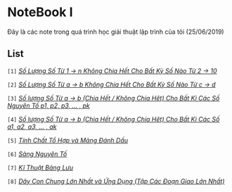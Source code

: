 # NoteBook I
Đây là các note trong quá trình học giải thuật lập trình của tôi (25/06/2019)

## List
`[1]` [*Số Lượng Số Từ 1 -> n Không Chia Hết Cho Bất Kỳ Số Nào Từ 2 -> 10*](./Notes/note_1.md)

`[2]` [*Số Lượng Số Từ a -> b Không Chia Hết Cho Bất Kỳ Số Nào Từ c -> d*](./Notes/note_2.md)

`[3]` [*Số lượng Số Từ a -> b (Chia Hết / Không Chia Hêt) Cho Bất Kì Các Số Nguyên Tố p1, p2, p3, ... , pk*](./Notes/note_3.md)

`[4]` [*Số lượng Số Từ a -> b (Chia Hết / Không Chia Hêt) Cho Bất Kì Các Số a1, a2, a3, ... , ak*](./Notes/note_4.md)

`[5]` [*Tính Chất Tổ Hợp và Mảng Đánh Dấu*](./Notes/note_5.md)

`[6]` [*Sàng Nguyên Tố*](./Notes/note_6.md)

`[7]` [*Kĩ Thuật Bảng Lưu*](./Notes/note_7.md)

`[8]` [*Dãy Con Chung Lớn Nhất và Ứng Dụng (Tập Các Đoạn Giao Lớn Nhất)*](./Notes/note_8.md)
